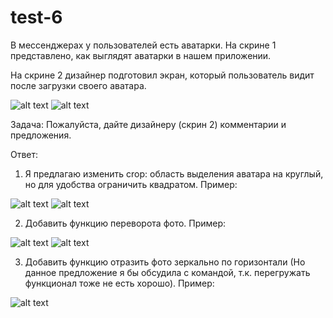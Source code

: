 # test-6
В мессенджерах у пользователей есть аватарки. На скрине 1 представлено, как выглядят аватарки в нашем приложении.

На скрине 2 дизайнер подготовил экран, который пользователь видит после загрузки своего аватара.

![alt text](images/Рисунок3.png)
![alt text](images/Рисунок4.png)

Задача:
Пожалуйста, дайте дизайнеру (скрин 2) комментарии и предложения.

Ответ:

1) Я предлагаю изменить crop: область выделения аватара на круглый, но для удобства ограничить квадратом. Пример:

![alt text](images/Рисунок5.png)
![alt text](images/Рисунок6.png)

2) Добавить функцию переворота фото. Пример:

![alt text](images/Рисунок7.png)
![alt text](images/Рисунок8.png)

3) Добавить функцию отразить фото зеркально по горизонтали (Но данное предложение я бы обсудила с командой, т.к. перегружать функционал тоже не есть хорошо). Пример:

![alt text](images/Рисунок9.png)